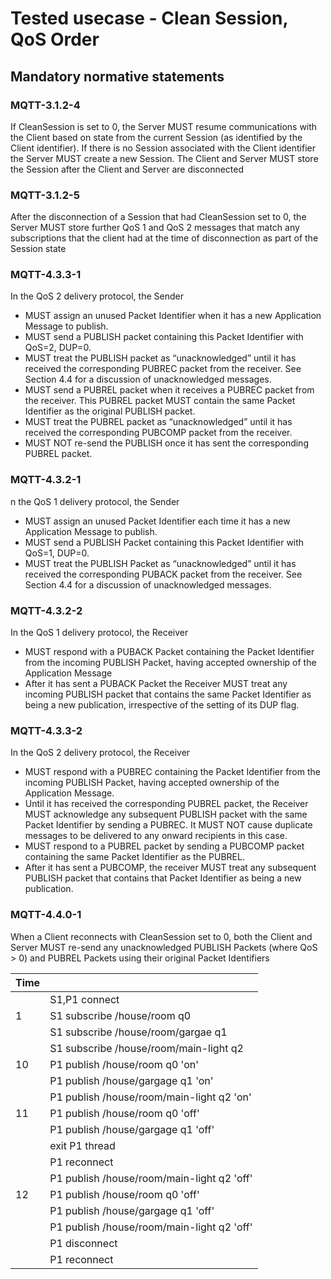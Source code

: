 # Tested usecase - Clean Session, QoS Order

## Mandatory normative statements

### MQTT-3.1.2-4

If CleanSession is set to 0, the Server MUST resume communications with the
Client based on state from the current Session (as identified by the Client
identifier). If there is no Session associated with the Client identifier the
Server MUST create a new Session. The Client and Server MUST store the Session
after the Client and Server are disconnected

### MQTT-3.1.2-5

After the disconnection of a Session that had CleanSession set to 0, the Server
MUST store further QoS 1 and QoS 2 messages that match any subscriptions that
the client had at the time of disconnection as part of the Session state

### MQTT-4.3.3-1

In the QoS 2 delivery protocol, the Sender

* MUST assign an unused Packet Identifier when it has a new Application Message
to publish.
* MUST send a PUBLISH packet containing this Packet Identifier with QoS=2, DUP=0.
* MUST treat the PUBLISH packet as “unacknowledged” until it has received the
corresponding PUBREC packet from the receiver. See Section 4.4 for a discussion
of unacknowledged messages.
* MUST send a PUBREL packet when it receives a PUBREC packet from the receiver.
This PUBREL packet MUST contain the same Packet Identifier as the original PUBLISH packet.
* MUST treat the PUBREL packet as “unacknowledged” until it has received the
corresponding PUBCOMP packet from the receiver.
* MUST NOT re-send the PUBLISH once it has sent the corresponding PUBREL packet.

### MQTT-4.3.2-1

n the QoS 1 delivery protocol, the Sender

* MUST assign an unused Packet Identifier each time it has a new Application
Message to publish.
* MUST send a PUBLISH Packet containing this Packet Identifier with QoS=1, DUP=0.
* MUST treat the PUBLISH Packet as “unacknowledged” until it has received the
corresponding PUBACK packet from the receiver. See Section 4.4 for a discussion
of unacknowledged messages.

### MQTT-4.3.2-2

In the QoS 1 delivery protocol, the Receiver

* MUST respond with a PUBACK Packet containing the Packet Identifier from the
incoming PUBLISH Packet, having accepted ownership of the Application Message
* After it has sent a PUBACK Packet the Receiver MUST treat any incoming PUBLISH
packet that contains the same Packet Identifier as being a new publication,
irrespective of the setting of its DUP flag.

### MQTT-4.3.3-2

In the QoS 2 delivery protocol, the Receiver

* MUST respond with a PUBREC containing the Packet Identifier from the incoming
PUBLISH Packet, having accepted ownership of the Application Message.
* Until it has received the corresponding PUBREL packet, the Receiver MUST
acknowledge any subsequent PUBLISH packet with the same Packet Identifier by
sending a PUBREC. It MUST NOT cause duplicate messages to be delivered to any
onward recipients in this case.
* MUST respond to a PUBREL packet by sending a PUBCOMP packet containing the
same Packet Identifier as the PUBREL.
* After it has sent a PUBCOMP, the receiver MUST treat any subsequent PUBLISH
packet that contains that Packet Identifier as being a new publication.

### MQTT-4.4.0-1

When a Client reconnects with CleanSession set to 0, both the Client and Server
MUST re-send any unacknowledged PUBLISH Packets (where QoS > 0) and PUBREL
Packets using their original Packet Identifiers

| Time      | |
| ---       | ---
|           | S1,P1 connect
| 1         | S1 subscribe /house/room q0
|           | S1 subscribe /house/room/gargae q1
|           | S1 subscribe /house/room/main-light q2
| 10        | P1 publish /house/room q0 'on'
|           | P1 publish /house/gargage q1 'on'
|           | P1 publish /house/room/main-light q2 'on'
| 11        | P1 publish /house/room q0 'off'
|           | P1 publish /house/gargage q1 'off'
|           | exit P1 thread
|           | P1 reconnect
|           | P1 publish /house/room/main-light q2 'off'
| 12        | P1 publish /house/room q0 'off'
|           | P1 publish /house/gargage q1 'off'
|           | P1 publish /house/room/main-light q2 'off'
|           | P1 disconnect
|           | P1 reconnect

